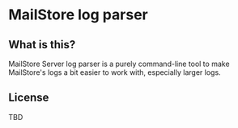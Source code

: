 # MailStore log parser

## What is this?

MailStore Server log parser is a purely command-line tool to make MailStore's logs a bit easier to work with, especially larger logs. 

## License
TBD
